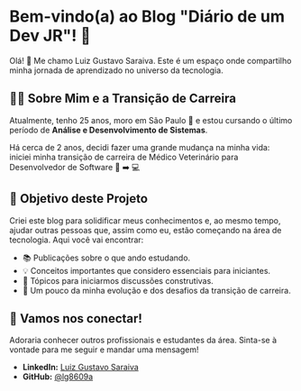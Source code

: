 # Bem-vindo(a) ao Blog "Diário de um Dev JR"! 📝

Olá! 👋 Me chamo Luiz Gustavo Saraiva. Este é um espaço onde compartilho minha jornada de aprendizado no universo da tecnologia.

## 👨‍💻 Sobre Mim e a Transição de Carreira

Atualmente, tenho 25 anos, moro em São Paulo 📍 e estou cursando o último período de **Análise e Desenvolvimento de Sistemas**. 

Há cerca de 2 anos, decidi fazer uma grande mudança na minha vida: iniciei minha transição de carreira de Médico Veterinário para Desenvolvedor de Software 🐾 ➡️ 💻

## 🎯 Objetivo deste Projeto

Criei este blog para solidificar meus conhecimentos e, ao mesmo tempo, ajudar outras pessoas que, assim como eu, estão começando na área de tecnologia. Aqui você vai encontrar:

* 📚 Publicações sobre o que ando estudando.
* 💡 Conceitos importantes que considero essenciais para iniciantes.
* 💬 Tópicos para iniciarmos discussões construtivas.
* 🚀 Um pouco da minha evolução e dos desafios da transição de carreira.

## 🔗 Vamos nos conectar!

Adoraria conhecer outros profissionais e estudantes da área. Sinta-se à vontade para me seguir e mandar uma mensagem!

* **LinkedIn:** [Luiz Gustavo Saraiva](https://www.linkedin.com/in/luizgns)
* **GitHub:** [@lg8609a](https://github.com/lg8609a)
